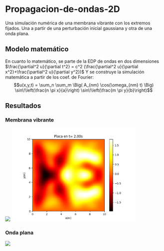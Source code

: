 # Propagacion-de-ondas-2D
Una simulación numérica de una membrana vibrante con los extremos fijados. Una a partir de una perturbación inicial gaussiana y otra de una onda plana.

## Modelo matemático

En cuanto lo matemático, se parte de la EDP de ondas en dos dimensiones 
$\frac{\partial^2 u}{\partial t^2} = c^2 (\frac{\partial^2 u}{\partial x^2}+\frac{\partial^2 u}{\partial y^2})$
Y se construye la simulación matemática a partir de los coef. de Fourier:
$$u(x,y,t) = \sum_n \sum_m 
\Big( A_{nm} \cos(\omega_{nm} t) \Big) 
\sin\!\left(\frac{n \pi x}{a}\right)
\sin\!\left(\frac{m \pi y}{b}\right)$$

## Resultados

### Membrana vibrante
<img src="results/membrana.gif" width="400">
<img src="results/membrana_sol-final.png" width="400">

### Onda plana
<img src="results/ondaplana.gif" width="400">
